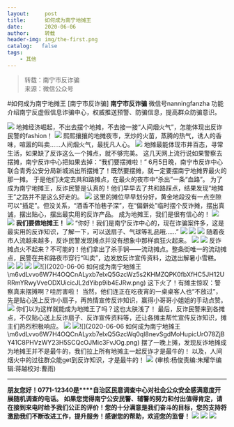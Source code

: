 ```yaml
---
layout:     post
title:      如何成为南宁地摊王
date:       2020-06-06
author:     转载
header-img: img/the-first.png
catalog:   false
tags:
    - 其他
---
```


<blockquote><p>转载：南宁市反诈骗<br>
来源：微信公众号</p></blockquote>

#如何成为南宁地摊王
[南宁市反诈骗]
**南宁市反诈骗**
微信号nanningfanzha
功能介绍南宁反虚假信息诈骗中心，权威推送预警、防骗信息，提高群众防骗意识。

![]({{site.baseurl}}/postimg/P9ficrEVSdibb1dIZJFHGXVGcnj7ygD9J561Q8XuvpzCLzwhXyefvgRyZWHeMfqficvoLy18T7tXn7mltMMJfYCTg.gif)
地摊经济崛起，不出去摆个地摊，不去接一接“人间烟火气”，怎能体现出反诈民警的fashion！
![]({{site.baseurl}}/postimg/m6vdLvvo6W7H4OQCnALyxb7elxQ5GzcWYaIvhY3kTLyKvglUPy4BIPclC4fX7JdxYFadUrUEFQia2SoExBbKALQ.png)
熙熙攘攘的地摊夜市，烹炒的火苗，蒸腾的热气，诱人的香味，喧嚣的叫卖……人间烟火气，最抚凡人心。
![]({{site.baseurl}}/postimg/m6vdLvvo6W7H4OQCnALyxb7elxQ5GzcWVAczXkbroI3n4y0Phgfu8lg07Q4DVYRfal1YP1cr2ib9Q2PU09pMC4w.png)
地摊最能体现市井百态，寻常生活，如果缺了反诈这么一个摊点，就不够完美。
这几天网上流行说如果警察去摆摊，南宁反诈中心把如果去掉：“我们要摆摊啦！”
6月5日晚，南宁市反诈中心联合青秀公安分局新城派出所摆摊了！既然要摆摊，就一定要摆南宁地摊界最火的那一摊。
于是他们决定去共和路摊点，在最火的夜市中“杀出”一条“血路”。
为了成为南宁地摊王，反诈民警是认真的！他们早早去了共和路踩点，结果发现“地摊王”之路并不是这么好走的。
![]({{site.baseurl}}/postimg/m6vdLvvo6W7H4OQCnALyxb7elxQ5GzcW5nI6LRByyumGRZIYQ8VVCic5gmRzK2TXTghRcDvicTASFY40vQCFtafQ.png)
这里的摊位早早划分好，黄金地段没有一点空隙可以“插足”。但没关系，“酒香不怕巷子深”，在“偏僻处”临时摆个反诈摊，摆出真诚，摆出贴心，摆出最实用的反诈产品。
成为地摊王，我们是很有信心的！
![]({{site.baseurl}}/postimg/m6vdLvvo6W7H4OQCnALyxb7elxQ5GzcWdOric2H1OFcxSq2A04QRVWV0COya589vnlbeSg4BibEr3qMZsQxJpC1A.png)
![]({{site.baseurl}}/postimg/m6vdLvvo6W7H4OQCnALyxb7elxQ5GzcWeaOEEdTztpO9oibdNkPEnEFQVFhdk6nVrGerNucrvl0nmrVibCNiaw0Sw.png)
**我们要做地摊王！**
![]({{site.baseurl}}/postimg/m6vdLvvo6W7H4OQCnALyxb7elxQ5GzcWRvkpuwbzmoECicketpGj4F1A6SLXNp0WKyZZkA1q33avgoibScQ9wSDA.gif)
“你好！我们是南宁反诈中心的，现在诈骗案件多，这是最实用的反诈知识，了解一下，可以送扇子、气球等礼品哦……”
![]({{site.baseurl}}/postimg/m6vdLvvo6W7H4OQCnALyxb7elxQ5GzcWLZQ5T3Kx0PM3iaSrVrJ1UKjuZuWZznw3OfqaKTDYY0aDfafMD3rQRMw.gif)
![]({{site.baseurl}}/postimg/m6vdLvvo6W7H4OQCnALyxb7elxQ5GzcWR3CDGfjlwdibtCxxD8wy8U7aMz9r0PtJxFWibg8ROLDKws2vmKJ69SEg.png)
![]({{site.baseurl}}/postimg/m6vdLvvo6W7H4OQCnALyxb7elxQ5GzcWnaL1PiaP1NibFME2Olia5teY772sDwXCbA4t7ibexKjNDDHAzvAnHCSOsQ.png)
随着夜市人流越来越多，反诈民警发现摊点并没有想象中那样疯狂火起来。
![]({{site.baseurl}}/postimg/m6vdLvvo6W7H4OQCnALyxb7elxQ5GzcWuWfbA0gWuYqqBtKGvYNU66yBG5EoJ7jSv2LIL7khMLx7biafLlQicZCg.png)
![]({{site.baseurl}}/postimg/m6vdLvvo6W7H4OQCnALyxb7elxQ5GzcW3M4BeJYNtmCHOfGtoL88U0c7pJJ5okicWDU0DZ6TibiaDTA62y40RkwLA.png)
反诈摊点火不起来？不可能的！他们拿出了杀手锏——流动摊点。整条街唯一的流动摊点，民警在共和路夜市穿行“叫卖”，边发放反诈宣传资料，边送出解暑小雪糕。
![]({{site.baseurl}}/postimg/m6vdLvvo6W7H4OQCnALyxb7elxQ5GzcWMtU8fs7YAwfCmj2KYu23ic34zicfUdvgBpnAvf9y8V7dVvJ7bpdwXqFQ.gif)
![]({{site.baseurl}}/postimg/m6vdLvvo6W7H4OQCnALyxb7elxQ5GzcW0YjibKrWWRftLnSibVW53Tj9oicSFTKwQhtHj7kaibMUfdqVALb7uTvzWg.png)
![]({{site.baseurl}}/postimg/m6vdLvvo6W7H4OQCnALyxb7elxQ5GzcWZ5HZfQpp6oTWlfs5S1Ql3FVicx1JtDrZMXfB9ia6cBAlJWJ51Iv0CUzw.png)
![]({{site.baseurl}}/postimg/m6vdLvvo6W7H4OQCnALyxb7elxQ5GzcWw46RPzqgTicuhicuaaHuRRgeZ3a8NnVh4GxymSib73cOjVXibxFThtBneg.png)![](2020-06-06
如何成为南宁地摊王\\m6vdLvvo6W7H4OQCnALyxb7elxQ5GzcWz5s2KHMZQPK0fbXfHC5JH12URRmYRwyVveODXUicicJL2dYibp9ib4EJRw.png)
这下火了！有摊主惊叹：警察真来摆摊啊？哇厉害啦！
当然，他们连正在吃夜宵的一桌桌客人也“不放过”，先是贴心送上反诈小扇子，再热情宣传反诈知识，赢得小哥哥小姐姐的手动点赞。
![]({{site.baseurl}}/postimg/m6vdLvvo6W7H4OQCnALyxb7elxQ5GzcWicrB16iamcf5cYhtfbKAeGMvcmrmomCjlOWAm5ib4qTX1gyMRPkQjJ0IA.png)
你们以为这样就能成为地摊王了吗？这也太肤浅了！
最后，反诈民警来到各摊点，不仅贴心送上反诈扇子、反诈宣传资料等，还让各摊主帮忙宣传反诈知识，摊主们热烈积极响应。
![]({{site.baseurl}}/postimg/m6vdLvvo6W7H4OQCnALyxb7elxQ5GzcWTFE9R4jzFvLolECdal3oT0RwrXpq11Q8bgsVflG7aibtzcrT5Dvs15Q.png)
![]({{site.baseurl}}/postimg/m6vdLvvo6W7H4OQCnALyxb7elxQ5GzcW5ZuvGpoQv80UBkfLFicW4gtNCPARM79tAMKO27pHCgwmYo17VXy0DqA.png)![](2020-06-06
如何成为南宁地摊王\\m6vdLvvo6W7H4OQCnALyxb7elxQ5GzcWq0ql8nevSgdMoHupicUrO78ZjBY41C8PHVzWY23H5SCQcOJMic3FvJOg.png)
摆了一晚上摊，发现反诈地摊成为地摊王并不是最牛的，我们拉上所有地摊主一起反诈才是最牛的！
以及，人间烟火中的过往群众能get到反诈知识，才是最牛的！
![]({{site.baseurl}}/postimg/m6vdLvvo6W7H4OQCnALyxb7elxQ5GzcWMnZrfvL7YeVRWic1Q0oSKfmUcpJBxNia6ia9rlBlxGNMPLyHD3deybBBQ.png)
(审核:杨俊责编:朱耀华编辑:蒋越校对:曹雨)
***
**朋友您好！0771-12340是****自治区民意调查中心对社会公众安全感满意度开展随机调查的电话。**
**如果您觉得南宁公安民警、辅警的努力和付出值得肯定，请在接到来电时给予我们公正的评价！您的十分满意是我们奋斗的目标，您的支持将激励我们不断改进工作，提升服务！感谢您的帮助，欢迎您的监督！**
![]({{site.baseurl}}/postimg/m6vdLvvo6W4tBmkSw7BynPAZ4dpgGzH6gPSKpMSPibm3ZZdwYARicAqYI6iaLTicawgZUezTc6lgHXWGaSqHwiav3qA.jpeg)
![]({{site.baseurl}}/postimg/m6vdLvvo6W4tBmkSw7BynPAZ4dpgGzH6dmhqpDKgZf4VOiaaxr6LcaFfRCPDEHukjOhPlt2iaH3NnVwoVk1xjWLw.jpeg)
![]({{site.baseurl}}/postimg/m6vdLvvo6W4tBmkSw7BynPAZ4dpgGzH62EZZ3JuBHMHzWr2pWjUukPSqx9WsRt3S4RWQicPNzhvt1LNVX5mbTSw.jpeg)
